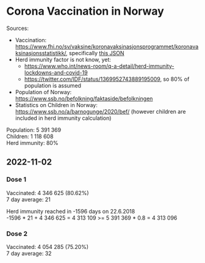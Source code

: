 # Corona Vaccination in Norway

Sources:

- Vaccination: <https://www.fhi.no/sv/vaksine/koronavaksinasjonsprogrammet/koronavaksinasjonsstatistikk/>, specifically [this JSON](https://www.fhi.no/api/chartdata/api/99119)
- Herd immunity factor is not know, yet:
  - <https://www.who.int/news-room/q-a-detail/herd-immunity-lockdowns-and-covid-19>
  - <https://twitter.com/IDF/status/1369952743889195009>, so 80% of population is assumed
- Population of Norway: <https://www.ssb.no/befolkning/faktaside/befolkningen>
- Statistics on Children in Norway: https://www.ssb.no/a/barnogunge/2020/bef/ (however children are included in herd immunity calculation)

Population: 5 391 369  
Children: 1 118 608  
Herd immunity: 80%  

## 2022-11-02

### Dose 1

Vaccinated: 4 346 625 (80.62%)  
7 day average: 21

Herd immunity reached in -1596 days on 22.6.2018  
-1596 * 21 + 4 346 625 = 4 313 109 >= 5 391 369 * 0.8 = 4 313 096

### Dose 2

Vaccinated: 4 054 285 (75.20%)  
7 day average: 32

